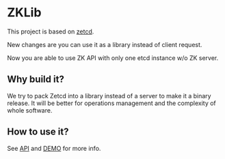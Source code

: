 # ZKLib

This project is based on [zetcd](https://github.com/etcd-io/zetcd). 

New changes are you can use it as a library instead of client request. 

Now you are able to use ZK API with only one etcd instance w/o ZK server. 

## Why build it?
We try to pack Zetcd into a library instead of a server to make it a binary release. It will be better for operations management and the complexity of whole software. 


## How to use it?
See [API](./zjetcd_lib.go) and [DEMO](./zjetcd_lib_test.go) for more info.  
